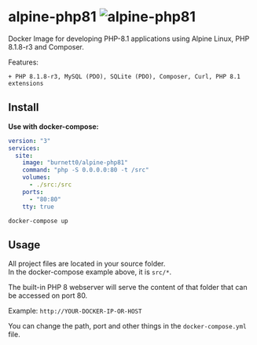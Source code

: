 # alpine-php81 ![alpine-php81](https://github.com/Burnett01/docker-images/workflows/alpine-php81/badge.svg?branch=alpine-php81)

Docker Image for developing PHP-8.1 applications using Alpine Linux, PHP 8.1.8-r3 and Composer.

Features:

    + PHP 8.1.8-r3, MySQL (PDO), SQLite (PDO), Composer, Curl, PHP 8.1 extensions

## Install

**Use with docker-compose:**

```yml
version: "3"
services:
  site:
    image: "burnett0/alpine-php81"
    command: "php -S 0.0.0.0:80 -t /src"
    volumes:
      - ./src:/src
    ports:
      - "80:80"
    tty: true
```

```docker-compose up```

## Usage

 All project files are located in your source folder.<br/>
 In the docker-compose example above, it is ``src/*``.

The built-in PHP 8 webserver will serve the content of that folder that can be accessed on port 80.

Example:  ``http://YOUR-DOCKER-IP-OR-HOST``

You can change the path, port and other things in the ``docker-compose.yml`` file.



